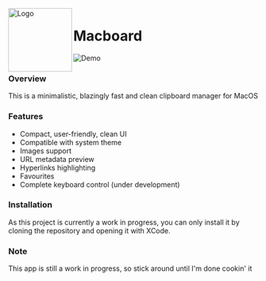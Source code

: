 <img width="128px" src="https://i.imgur.com/QzlSfHn.png" alt="Logo" align="left" />

# Macboard

![Demo](https://i.imgur.com/vrNbL4M.png)

### Overview

This is a minimalistic, blazingly fast and clean clipboard manager for MacOS

### Features

- Compact, user-friendly, clean UI
- Compatible with system theme
- Images support
- URL metadata preview
- Hyperlinks highlighting
- Favourites
- Complete keyboard control (under development)

### Installation

As this project is currently a work in progress, you can only install it by cloning the repository and opening it with XCode.

### Note

This app is still a work in progress, so stick around until I'm done cookin' it
